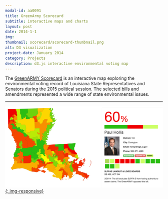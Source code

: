 ```yaml
---
modal-id: aa0091
title: GreenArmy Scorecard
subtitle: interactive maps and charts
layout: post
date: 2014-1-1
img:
thumbnail: scorecard/scorecard-thumbnail.png
alt: D3 visualization
project-date: January 2014
category: Projects
description: d3.js interactive environmental voting map
---
```



The [GreenARMY Scorecard](https://jdeboi.com/GreenArmy-Scorecard/) is an interactive map exploring the environmental voting record of Louisiana State Representatives and Senators during the 2015 political session. The selected bills and amendments represented a wide range of state environmental issues.

---

[![D3 scorecard](/img/portfolio/scorecard/scorecard.png){:.img-responsive}](https://jdeboi.com/GreenArmy-Scorecard/)

